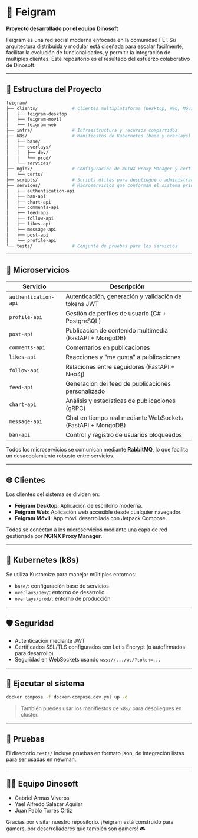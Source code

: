 # 🦖 Feigram

**Proyecto desarrollado por el equipo Dinosoft**

Feigram es una red social moderna enfocada en la comunidad FEI. Su arquitectura distribuida y modular está diseñada para escalar fácilmente, facilitar la evolución de funcionalidades, y permitir la integración de múltiples clientes. Este repositorio es el resultado del esfuerzo colaborativo de Dinosoft.

---

## 📁 Estructura del Proyecto

```bash
feigram/
├── clients/             # Clientes multiplataforma (Desktop, Web, Móvil)
│   ├── feigram-desktop
│   ├── feigram-movil
│   └── feigram-web
├── infra/               # Infraestructura y recursos compartidos
├── k8s/                 # Manifiestos de Kubernetes (base y overlays)
│   ├── base/
│   ├── overlays/
│   │   ├── dev/
│   │   └── prod/
│   └── services/
├── nginx/               # Configuración de NGINX Proxy Manager y certificados
│   └── certs/
├── scripts/             # Scripts útiles para despliegue o administración
├── services/            # Microservicios que conforman el sistema principal
│   ├── authentication-api
│   ├── ban-api
│   ├── chart-api
│   ├── comments-api
│   ├── feed-api
│   ├── follow-api
│   ├── likes-api
│   ├── message-api
│   ├── post-api
│   └── profile-api
└── tests/               # Conjunto de pruebas para los servicios
```

---

## 🧠 Microservicios

| Servicio             | Descripción                                                 |
| -------------------- | ----------------------------------------------------------- |
| `authentication-api` | Autenticación, generación y validación de tokens JWT        |
| `profile-api`        | Gestión de perfiles de usuario (C# + PostgreSQL)            |
| `post-api`           | Publicación de contenido multimedia (FastAPI + MongoDB)     |
| `comments-api`       | Comentarios en publicaciones                                |
| `likes-api`          | Reacciones y "me gusta" a publicaciones                     |
| `follow-api`         | Relaciones entre seguidores (FastAPI + Neo4j)               |
| `feed-api`           | Generación del feed de publicaciones personalizado          |
| `chart-api`          | Análisis y estadísticas de publicaciones (gRPC)             |
| `message-api`        | Chat en tiempo real mediante WebSockets (FastAPI + MongoDB) |
| `ban-api`            | Control y registro de usuarios bloqueados                   |

Todos los microservicios se comunican mediante **RabbitMQ**, lo que facilita un desacoplamiento robusto entre servicios.

---

## 🌐 Clientes

Los clientes del sistema se dividen en:

* **Feigram Desktop**: Aplicación de escritorio moderna.
* **Feigram Web**: Aplicación web accesible desde cualquier navegador.
* **Feigram Móvil**: App móvil desarrollada con Jetpack Compose.

Todos se conectan a los microservicios mediante una capa de red gestionada por **NGINX Proxy Manager**.

---

## 🔧 Kubernetes (k8s)

Se utiliza Kustomize para manejar múltiples entornos:

* `base/`: configuración base de servicios
* `overlays/dev/`: entorno de desarrollo
* `overlays/prod/`: entorno de producción

---

## 🛡 Seguridad

* Autenticación mediante JWT
* Certificados SSL/TLS configurados con Let's Encrypt (o autofirmados para desarrollo)
* Seguridad en WebSockets usando `wss://.../ws/?token=...`

---

## 🚀 Ejecutar el sistema

```bash
docker compose -f docker-compose.dev.yml up -d
```

> También puedes usar los manifiestos de `k8s/` para despliegues en clúster.

---

## 🧪 Pruebas

El directorio `tests/` incluye pruebas en formato json, de integración listas para ser usadas en newman.

---

## 👨‍💻 Equipo Dinosoft

* Gabriel Armas Viveros
* Yael Alfredo Salazar Aguilar
* Juan Pablo Torres Ortiz

Gracias por visitar nuestro repositorio. ¡Feigram está construido para gamers, por desarrolladores que también son gamers! 🎮
